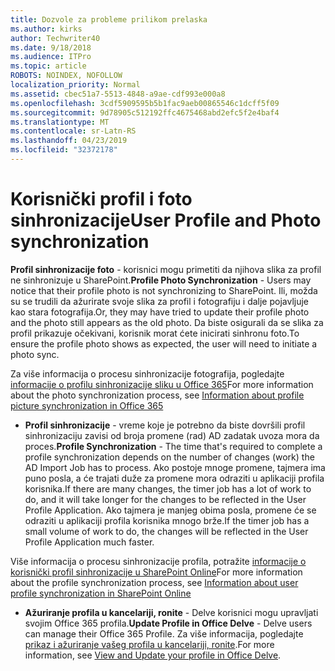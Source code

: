 ```yaml
---
title: Dozvole za probleme prilikom prelaska
ms.author: kirks
author: Techwriter40
ms.date: 9/18/2018
ms.audience: ITPro
ms.topic: article
ROBOTS: NOINDEX, NOFOLLOW
localization_priority: Normal
ms.assetid: cbec51a7-5513-4848-a9ae-cdf993e000a8
ms.openlocfilehash: 3cdf5909595b5b1fac9aeb00865546c1dcff5f09
ms.sourcegitcommit: 9d78905c512192ffc4675468abd2efc5f2e4baf4
ms.translationtype: MT
ms.contentlocale: sr-Latn-RS
ms.lasthandoff: 04/23/2019
ms.locfileid: "32372178"
---
```

# <a name="user-profile-and-photo-synchronization"></a><span data-ttu-id="85894-102">Korisnički profil i foto sinhronizacije</span><span class="sxs-lookup"><span data-stu-id="85894-102">User Profile and Photo synchronization</span></span>

 <span data-ttu-id="85894-103">**Profil sinhronizacije foto** - korisnici mogu primetiti da njihova slika za profil ne sinhronizuje u SharePoint.</span><span class="sxs-lookup"><span data-stu-id="85894-103">**Profile Photo Synchronization** - Users may notice that their profile photo is not synchronizing to SharePoint.</span></span> <span data-ttu-id="85894-104">Ili, možda su se trudili da ažurirate svoje slika za profil i fotografiju i dalje pojavljuje kao stara fotografija.</span><span class="sxs-lookup"><span data-stu-id="85894-104">Or, they may have tried to update their profile photo and the photo still appears as the old photo.</span></span> <span data-ttu-id="85894-105">Da biste osigurali da se slika za profil prikazuje očekivani, korisnik morat ćete inicirati sinhronu foto.</span><span class="sxs-lookup"><span data-stu-id="85894-105">To ensure the profile photo shows as expected, the user will need to initiate a photo sync.</span></span> 
  
<span data-ttu-id="85894-106">Za više informacija o procesu sinhronizacije fotografija, pogledajte [informacije o profilu sinhronizacije sliku u Office 365](https://go.microsoft.com/fwlink/?linkid=2022634)</span><span class="sxs-lookup"><span data-stu-id="85894-106">For more information about the photo synchronization process, see [Information about profile picture synchronization in Office 365](https://go.microsoft.com/fwlink/?linkid=2022634)</span></span>
  
- <span data-ttu-id="85894-107">**Profil sinhronizacije** - vreme koje je potrebno da biste dovršili profil sinhronizaciju zavisi od broja promene (rad) AD zadatak uvoza mora da proces.</span><span class="sxs-lookup"><span data-stu-id="85894-107">**Profile Synchronization** - The time that's required to complete a profile synchronization depends on the number of changes (work) the AD Import Job has to process.</span></span> <span data-ttu-id="85894-108">Ako postoje mnoge promene, tajmera ima puno posla, a će trajati duže za promene mora odraziti u aplikaciji profila korisnika.</span><span class="sxs-lookup"><span data-stu-id="85894-108">If there are many changes, the timer job has a lot of work to do, and it will take longer for the changes to be reflected in the User Profile Application.</span></span> <span data-ttu-id="85894-109">Ako tajmera je manjeg obima posla, promene će se odraziti u aplikaciji profila korisnika mnogo brže.</span><span class="sxs-lookup"><span data-stu-id="85894-109">If the timer job has a small volume of work to do, the changes will be reflected in the User Profile Application much faster.</span></span> 
  
<span data-ttu-id="85894-110">Više informacija o procesu sinhronizacije profila, potražite [informacije o korisnički profil sinhronizacije u SharePoint Online](https://go.microsoft.com/fwlink/?linkid=2022639)</span><span class="sxs-lookup"><span data-stu-id="85894-110">For more information about the profile synchronization process, see [Information about user profile synchronization in SharePoint Online](https://go.microsoft.com/fwlink/?linkid=2022639)</span></span>
    
- <span data-ttu-id="85894-111">**Ažuriranje profila u kancelariji, ronite** - Delve korisnici mogu upravljati svojim Office 365 profila.</span><span class="sxs-lookup"><span data-stu-id="85894-111">**Update Profile in Office Delve** - Delve users can manage their Office 365 Profile.</span></span> <span data-ttu-id="85894-112">Za više informacija, pogledajte [prikaz i ažuriranje vašeg profila u kancelariji, ronite](https://support.office.com/article/View-and-update-your-profile-in-Office-Delve-4e84343b-eedf-45a1-aeb9-8627ccca14ba).</span><span class="sxs-lookup"><span data-stu-id="85894-112">For more information, see [View and Update your profile in Office Delve](https://support.office.com/article/View-and-update-your-profile-in-Office-Delve-4e84343b-eedf-45a1-aeb9-8627ccca14ba).</span></span>
    

